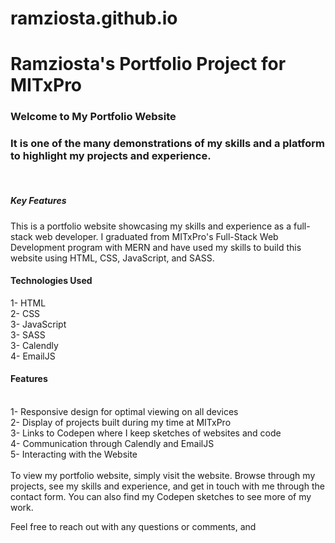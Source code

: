 # ramziosta.github.io

# Ramziosta's Portfolio Project for MITxPro
### Welcome to My Portfolio Website
### It is one of the many demonstrations of my skills and a platform to highlight my projects and experience.
<br>

##### Key Features

This is a portfolio website showcasing my skills and experience as a full-stack web developer. I graduated from MITxPro's Full-Stack Web Development program with MERN and have used my skills to build this website using HTML, CSS, JavaScript, and SASS.

#### Technologies Used
1- HTML
<br>2- CSS
<br>3- JavaScript
<br>3- SASS
<br>3- Calendly
<br> 4- EmailJS

#### Features
<br>1- Responsive design for optimal viewing on all devices
<br>2- Display of projects built during my time at MITxPro
<br>3- Links to Codepen where I keep sketches of websites and code
<br>4- Communication through Calendly and EmailJS
<br>5- Interacting with the Website
<br><br>
To view my portfolio website, simply visit the website. Browse through my projects, see my skills and experience, and get in touch with me through the contact form. You can also find my Codepen sketches to see more of my work.

Feel free to reach out with any questions or comments, and 
